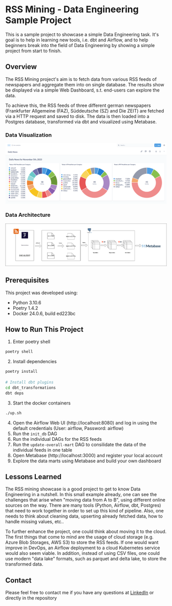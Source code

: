 # RSS Mining - Data Engineering Sample Project

This is a sample project to showcase a simple Data Engineering task. It's goal is to help in learning new tools, i.e. dbt and Airflow, and to help beginners break into the field of Data Engineering by showing a simple project from start to finish.

## Overview

The RSS Mining project's aim is to fetch data from various RSS feeds of newspapers and aggregate them into on single database. The results show be displayed via a simple Web Dashboard, s.t. end-users can explore the data.

To achieve this, the RSS feeds of three different german newspapers (Frankfurter Allgemeine (FAZ), Süddeutsche (SZ) and Die ZEIT) are fetched via a HTTP request and saved to disk. The data is then loaded into a Postgres database, transformed via dbt and visualized using Metabase.

### Data Visualization

![Dashboard image](images/daily-news-dashboard.png)

### Data Architecture

![Architecture image](images/architecture.png)

## Prerequisites

This project was developed using:

- Python 3.10.6
- Poetry 1.4.2
- Docker 24.0.6, build ed223bc

## How to Run This Project

1. Enter poetry shell

```bash
poetry shell
```

2. Install dependencies

```bash
poetry install

# Install dbt plugins
cd dbt_transformations
dbt deps
```

3. Start the docker containers

```bash
./up.sh
```

4. Open the Airflow Web UI (http://localhost:8080) and log in using the default credentials (User: airflow, Password: airflow)
5. Run the `init_db` DAG 
6. Run the individual DAGs for the RSS feeds
7. Run the `update-overall-mart` DAG to consilidate the data of the individual feeds in one table
8. Open Metabase (http://localhost:3000) and register your local account
9. Explore the data marts using Metabase and build your own dashboard


## Lessons Learned

The RSS mining showcase is a good project to get to know Data Engineering in a nutshell. In this small example already, one can see the challenges that arise when "moving data from A to B", using different online sources on the way. There are many tools (Python, Airflow, dbt, Postgres) that need to work together in order to set up this kind of pipeline. Also, one needs to think about cleaning data, upserting already fetched data, how to handle missing values, etc.. 

To further enhance the project, one could think about moving it to the cloud. The first things that come to mind are the usage of cloud storage (e.g. Azure Blob Storages, AWS S3) to store the RSS feeds. If one would want improve in DevOps, an Airflow deployment to a cloud Kubernetes service would also seem viable. In addition, instead of using CSV files, one could use modern "data lake" formats, such as parquet and delta lake, to store the transformed data.

## Contact

Please feel free to contact me if you have any questions at [LinkedIn](https://www.linkedin.com/in/maurice-atrops-116091210/) or directly in the repository
